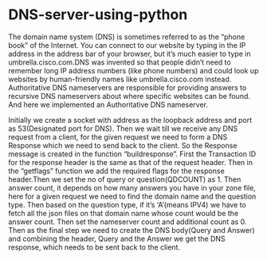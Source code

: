# DNS-server-using-python
The domain name system (DNS) is sometimes referred to as the “phone book” of the Internet.
You can connect to our website by typing in the IP address in the address bar of your browser, but it’s much easier to type in umbrella.cisco.com.DNS was invented
so that people didn’t need to remember long IP address numbers (like phone numbers) and could look up websites by human-friendly names like umbrella.cisco.com instead. 
Authoritative DNS nameservers are responsible for providing answers to recursive DNS nameservers about where specific websites can be found.
And here we implemented an Authoritative DNS nameserver.

Initially we create a socket with address as the loopback address and port as 53(Designated port for DNS).
Then we wait till we receive any DNS request from a client, for the given request we need to form a DNS Response which we need to send back to the client. 
So the Response message is created in the function “buildresponse”. First the Transaction ID for the response header is the same as that of the request header.
Then in the “getflags” function we add the required flags for the response header.Then we set the no of query or question(QDCOUNT) as 1.
Then answer count, it depends on how many answers you have in your zone file, here for a given request we need to find the domain name and the question type. 
Then based on the question type, if it’s ‘A’(means IPV4) we have to fetch all the json files on that domain name whose count would be the answer count. 
Then set the nameserver count and additional count as 0. 
Then as the final step we need to create the DNS body(Query and Answer) and combining the header, Query and the Answer we get the DNS response, 
which needs to be sent back to the client.

